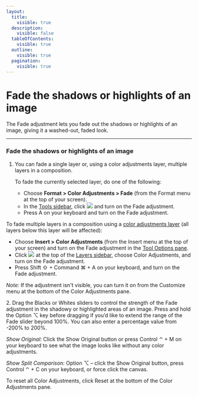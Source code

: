 ```yaml
---
layout:
  title:
    visible: true
  description:
    visible: false
  tableOfContents:
    visible: true
  outline:
    visible: true
  pagination:
    visible: true
---
```


# Fade the shadows or highlights of an image

The Fade adjustment lets you fade out the shadows or highlights of an image, giving it a washed-out, faded look.

***

### Fade the shadows or highlights of an image

1.  You can fade a single layer or, using a color adjustments layer, multiple layers in a composition.

    To fade the currently selected layer, do one of the following:

    * Choose **Format > Color Adjustments > Fade** (from the Format menu at the top of your screen).
    * In the [Tools sidebar](https://www.pixelmator.com/support/guide/pixelmator-pro/#glossary), click ![](https://help.pixelmator.com/pixelmator-pro/3.5/assets/English/1581000192000.png) and turn on the Fade adjustment.
    * Press A on your keyboard and turn on the Fade adjustment.

To fade multiple layers in a composition using a [color adjustments layer](https://www.pixelmator.com/support/guide/pixelmator-pro/1343) (all layers below this layer will be affected):

* Choose **Insert > Color Adjustments** (from the Insert menu at the top of your screen) and turn on the Fade adjustment in the [Tool Options pane](https://www.pixelmator.com/support/guide/pixelmator-pro/#glossary).
* Click ![](https://help.pixelmator.com/pixelmator-pro/3.5/assets/English/1648724547000.png) at the top of the [Layers sidebar](https://www.pixelmator.com/support/guide/pixelmator-pro/#glossary), choose Color Adjustments, and turn on the Fade adjustment.
* Press Shift ⇧ + Command ⌘ + A on your keyboard, and turn on the Fade adjustment.

_Note:_ If the adjustment isn't visible, you can turn it on from the Customize menu at the bottom of the Color Adjustments pane.

2\. Drag the Blacks or Whites sliders to control the strength of the Fade adjustment in the shadowy or highlighted areas of an image. Press and hold the Option ⌥ key before dragging if you’d like to extend the range of the Fade slider beyond 100%. You can also enter a percentage value from -200% to 200%.

_Show Original:_ Click the Show Original button or press Control ⌃ + M on your keyboard to see what the image looks like without any color adjustments.

_Show Split Comparison:_ Option ⌥ – click the Show Original button, press Control ⌃ + C on your keyboard, or force click the canvas.

To reset all Color Adjustments, click Reset at the bottom of the Color Adjustments pane.
